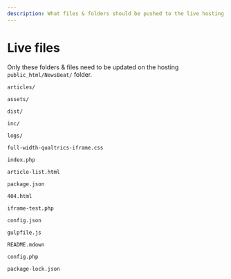 ```yaml
---
description: What files & folders should be pushed to the live hosting account.
---
```


# Live files

Only these folders & files need to be updated on the hosting `public_html/NewsBeat/` folder.

`articles/`

`assets/`

`dist/`

`inc/`

`logs/`

`full-width-qualtrics-iframe.css`

`index.php`

`article-list.html`

`package.json`

`404.html`

`iframe-test.php`

`config.json`

`gulpfile.js`

`README.mdown`

`config.php`

`package-lock.json`
